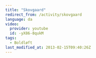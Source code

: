 ```yaml
---
title: "Skovgaard"
redirect_from: /activity/skovgaard
language: da
video:
  provider: youtube
  id: -yX86-8qukM
tags:
  - Boldløft
last_modified_at: 2013-02-15T09:40:26Z
---
```



